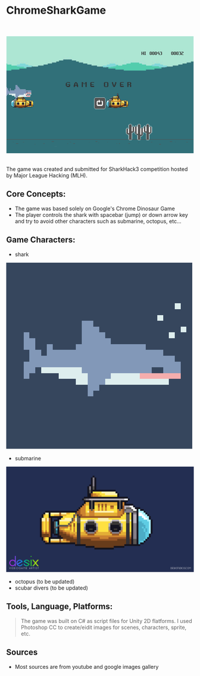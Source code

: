 # Chrome**Shark**Game 

<br>

![Game Cover](/productionImages/readmegamecover.png)

<br>
The game was created and submitted for SharkHack3 competition hosted by Major League Hacking (MLH). 

## **Core Concepts:** 

- The game was based solely on Google's Chrome Dinosaur Game
- The player controls the shark with spacebar (jump) or down arrow key and try to avoid other characters such as submarine, octopus, etc...

## **Game Characters:** 
- shark

![shark image](/productionImages/sharkmodel.gif)

- submarine

![shark image](/productionImages/sub.gif)

- octopus (to be updated)
- scubar divers (to be updated)

## **Tools, Language, Platforms:** 
> The game was built on C# as script files for Unity 2D flatforms. I used Photoshop CC to create/eidit images for scenes, characters, sprite, etc.

## **Sources** 

- Most sources are from youtube and google images gallery
